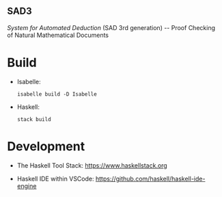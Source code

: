 ## SAD3 ##

*System for Automated Deduction* (SAD 3rd generation) -- Proof Checking of Natural Mathematical Documents


# Build #

* Isabelle:

      isabelle build -D Isabelle

* Haskell:

      stack build


# Development #

* The Haskell Tool Stack: https://www.haskellstack.org

* Haskell IDE within VSCode: https://github.com/haskell/haskell-ide-engine
